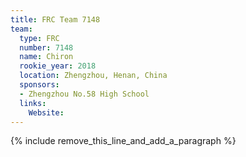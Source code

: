 ```yaml
---
title: FRC Team 7148
team:
  type: FRC
  number: 7148
  name: Chiron
  rookie_year: 2018
  location: Zhengzhou, Henan, China
  sponsors:
  - Zhengzhou No.58 High School
  links:
    Website:
---
```


{% include remove_this_line_and_add_a_paragraph %}